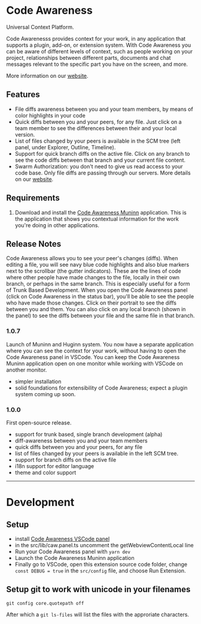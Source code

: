 # Code Awareness

Universal Context Platform.

Code Awarenesss provides context for your work, in any application that supports a plugin, add-on, or extension system. With Code Awareness you can be aware of different levels of context, such as people working on your project, relationships between different parts, documents and chat messages relevant to the specific part you have on the screen, and more.

More information on our [website](https://codeawareness.com).

## Features

- File diffs awareness between you and your team members, by means of color highlights in your code
- Quick diffs between you and your peers, for any file. Just click on a team member to see the differences between their and your local version.
- List of files changed by your peers is available in the SCM tree (left panel, under Explorer, Outline, Timeline).
- Support for quick branch diffs on the active file. Click on any branch to see the code diffs between that branch and your current file content.
- Swarm Authorization: you don't need to give us read access to your code base. Only file diffs are passing through our servers. More details on our [website](https://codeawareness.com/swarm-authentication).

## Requirements

1. Download and install the [Code Awareness Muninn](https://codeawareness.com/) application. This is the application that shows you contextual information for the work you're doing in other applications.

## Release Notes

Code Awareness allows you to see your peer's changes (diffs). When editing a file, you will see navy blue code highlights and also blue markers next to the scrollbar (the gutter indicators). These are the lines of code where other people have made changes to the file, locally in their own branch, or perhaps in the same branch. This is especially useful for a form of Trunk Based Development. When you open the Code Awareness panel (click on Code Awareness in the status bar), you'll be able to see the people who have made those changes. Click on their portrait to see the diffs between you and them. You can also click on any local branch (shown in the panel) to see the diffs between your file and the same file in that branch.

### 1.0.7

Launch of Muninn and Huginn system. You now have a separate application where you can see the context for your work, without having to open the Code Awareness panel in VSCode. You can keep the Code Awareness Muninn application open on one monitor while working with VSCode on another monitor.

- simpler installation
- solid foundations for extensibility of Code Awareness; expect a plugin system coming up soon.

### 1.0.0

First open-source release.

- support for trunk based, single branch development (alpha)
- diff-awareness between you and your team members
- quick diffs between you and your peers, for any file
- list of files changed by your peers is available in the left SCM tree.
- support for branch diffs on the active file
- i18n support for editor language
- theme and color support

-----------------------------------------------------------------------------------------------------------

# Development

## Setup

- install [Code Awareness VSCode panel](https://github.com/CodeAwareness/cA.vscode.panel)
- in the src/lib/caw.panel.ts uncomment the getWebviewContentLocal line
- Run your Code Awareness panel with `yarn dev`
- Launch the Code Awareness Muninn application
- Finally go to VSCode, open this extension source code folder, change `const DEBUG = true` in the `src/config` file, and choose Run Extension.

## Setup git to work with unicode in your filenames

`git config core.quotepath off`

After which a `git ls-files` will list the files with the approriate characters.
